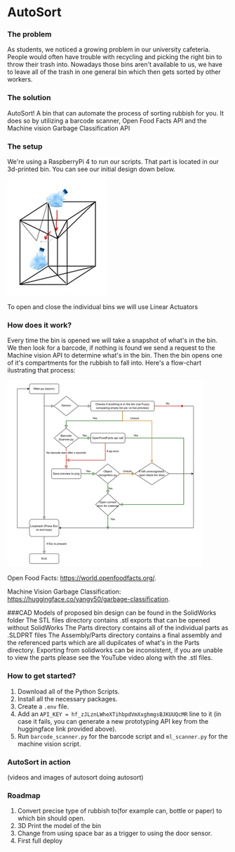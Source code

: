 # AutoSort

### The problem

As students, we noticed a growing problem in our university cafeteria. People would often have trouble with recycling and picking the right bin to throw their trash into. Nowadays those bins aren't available to us, we have to leave all of the trash in one general bin which then gets sorted by other workers. 

### The solution

AutoSort! A bin that can automate the process of sorting rubbish for you. It does so by utilizing a barcode scanner, Open Food Facts API and the Machine vision Garbage Classification API

### The setup

We're using a RaspberryPi 4 to run our scripts. That part is located in our 3d-printed bin. You can see our initial design down below.

![alt text](./readme-images/bin-sketch.jpg)

To open and close the individual bins we will use Linear Actuators



### How does it work?

Every time the bin is opened we will take a snapshot of what's in the bin. We then look for a barcode, if nothing is found we send a request to the Machine vision API to determine what's in the bin. Then the bin opens one of it's compartments for the rubbish to fall into. Here's a flow-chart ilustrating that process:

![alt text](./readme-images/code-graph.png)

Open Food Facts: https://world.openfoodfacts.org/.

Machine Vision Garbage Classification: https://huggingface.co/yangy50/garbage-classification.


###CAD Models of proposed bin design can be found in the SolidWorks folder
  The STL files directory contains .stl exports that can be opened without SolidWorks
  The Parts directory contains all of the individual parts as .SLDPRT files
  The Assembly/Parts directory contains a final assembly and the referenced parts which are all dupilcates of what's in the Parts directory. 
    Exporting from solidworks can be inconsistent, if you are unable to view the parts please see the YouTube video along with the .stl files.
  
### How to get started?

1. Download all of the Python Scripts.
2. Install all the necessary packages.
3. Create a `.env` file.
4. Add an `API_KEY = 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` line to it (in case it fails, you can generate a new prototyping API key from the huggingface link provided above).
5. Run `barcode_scanner.py` for the barcode script and `ml_scanner.py` for the machine vision script.

### AutoSort in action

(videos and images of autosort doing autosort)

### Roadmap

1. Convert precise type of rubbish to(for example can, bottle or paper) to which bin should open.
2. 3D Print the model of the bin
3. Change from using space bar as a trigger to using the door sensor.
4. First full deploy 
